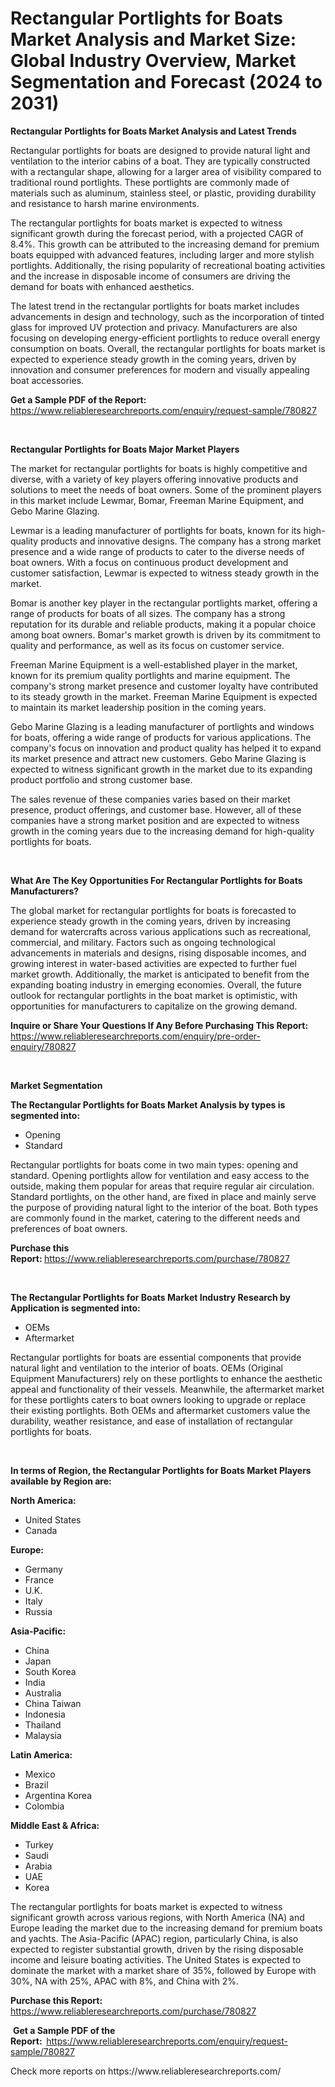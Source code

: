 <p><h1>Rectangular Portlights for Boats Market Analysis and Market Size: Global Industry Overview, Market Segmentation and Forecast (2024 to 2031)</h1></p><p><strong>Rectangular Portlights for Boats Market Analysis and Latest Trends</strong></p>
<p><p>Rectangular portlights for boats are designed to provide natural light and ventilation to the interior cabins of a boat. They are typically constructed with a rectangular shape, allowing for a larger area of visibility compared to traditional round portlights. These portlights are commonly made of materials such as aluminum, stainless steel, or plastic, providing durability and resistance to harsh marine environments.</p><p>The rectangular portlights for boats market is expected to witness significant growth during the forecast period, with a projected CAGR of 8.4%. This growth can be attributed to the increasing demand for premium boats equipped with advanced features, including larger and more stylish portlights. Additionally, the rising popularity of recreational boating activities and the increase in disposable income of consumers are driving the demand for boats with enhanced aesthetics.</p><p>The latest trend in the rectangular portlights for boats market includes advancements in design and technology, such as the incorporation of tinted glass for improved UV protection and privacy. Manufacturers are also focusing on developing energy-efficient portlights to reduce overall energy consumption on boats. Overall, the rectangular portlights for boats market is expected to experience steady growth in the coming years, driven by innovation and consumer preferences for modern and visually appealing boat accessories.</p></p>
<p><strong>Get a Sample PDF of the Report:&nbsp;</strong> <a href="https://www.reliableresearchreports.com/enquiry/request-sample/780827">https://www.reliableresearchreports.com/enquiry/request-sample/780827</a></p>
<p>&nbsp;</p>
<p><strong>Rectangular Portlights for Boats Major Market Players</strong></p>
<p><p>The market for rectangular portlights for boats is highly competitive and diverse, with a variety of key players offering innovative products and solutions to meet the needs of boat owners. Some of the prominent players in this market include Lewmar, Bomar, Freeman Marine Equipment, and Gebo Marine Glazing.</p><p>Lewmar is a leading manufacturer of portlights for boats, known for its high-quality products and innovative designs. The company has a strong market presence and a wide range of products to cater to the diverse needs of boat owners. With a focus on continuous product development and customer satisfaction, Lewmar is expected to witness steady growth in the market.</p><p>Bomar is another key player in the rectangular portlights market, offering a range of products for boats of all sizes. The company has a strong reputation for its durable and reliable products, making it a popular choice among boat owners. Bomar's market growth is driven by its commitment to quality and performance, as well as its focus on customer service.</p><p>Freeman Marine Equipment is a well-established player in the market, known for its premium quality portlights and marine equipment. The company's strong market presence and customer loyalty have contributed to its steady growth in the market. Freeman Marine Equipment is expected to maintain its market leadership position in the coming years.</p><p>Gebo Marine Glazing is a leading manufacturer of portlights and windows for boats, offering a wide range of products for various applications. The company's focus on innovation and product quality has helped it to expand its market presence and attract new customers. Gebo Marine Glazing is expected to witness significant growth in the market due to its expanding product portfolio and strong customer base.</p><p>The sales revenue of these companies varies based on their market presence, product offerings, and customer base. However, all of these companies have a strong market position and are expected to witness growth in the coming years due to the increasing demand for high-quality portlights for boats.</p></p>
<p>&nbsp;</p>
<p><strong>What Are The Key Opportunities For Rectangular Portlights for Boats Manufacturers?</strong></p>
<p><p>The global market for rectangular portlights for boats is forecasted to experience steady growth in the coming years, driven by increasing demand for watercrafts across various applications such as recreational, commercial, and military. Factors such as ongoing technological advancements in materials and designs, rising disposable incomes, and growing interest in water-based activities are expected to further fuel market growth. Additionally, the market is anticipated to benefit from the expanding boating industry in emerging economies. Overall, the future outlook for rectangular portlights in the boat market is optimistic, with opportunities for manufacturers to capitalize on the growing demand.</p></p>
<p><strong>Inquire or Share Your Questions If Any Before Purchasing This Report:</strong> <a href="https://www.reliableresearchreports.com/enquiry/pre-order-enquiry/780827">https://www.reliableresearchreports.com/enquiry/pre-order-enquiry/780827</a></p>
<p>&nbsp;</p>
<p><strong>Market Segmentation</strong></p>
<p><strong>The Rectangular Portlights for Boats Market Analysis by types is segmented into:</strong></p>
<p><ul><li>Opening</li><li>Standard</li></ul></p>
<p><p>Rectangular portlights for boats come in two main types: opening and standard. Opening portlights allow for ventilation and easy access to the outside, making them popular for areas that require regular air circulation. Standard portlights, on the other hand, are fixed in place and mainly serve the purpose of providing natural light to the interior of the boat. Both types are commonly found in the market, catering to the different needs and preferences of boat owners.</p></p>
<p><strong>Purchase this Report:&nbsp;</strong><a href="https://www.reliableresearchreports.com/purchase/780827">https://www.reliableresearchreports.com/purchase/780827</a></p>
<p>&nbsp;</p>
<p><strong>The Rectangular Portlights for Boats Market Industry Research by Application is segmented into:</strong></p>
<p><ul><li>OEMs</li><li>Aftermarket</li></ul></p>
<p><p>Rectangular portlights for boats are essential components that provide natural light and ventilation to the interior of boats. OEMs (Original Equipment Manufacturers) rely on these portlights to enhance the aesthetic appeal and functionality of their vessels. Meanwhile, the aftermarket market for these portlights caters to boat owners looking to upgrade or replace their existing portlights. Both OEMs and aftermarket customers value the durability, weather resistance, and ease of installation of rectangular portlights for boats.</p></p>
<p>&nbsp;</p>
<p><strong>In terms of Region, the Rectangular Portlights for Boats Market Players available by Region are:</strong></p>
<p>
    <p> <strong> North America: </strong>
        <ul>
            <li>United States</li>
            <li>Canada</li>
        </ul>
        </p> 
    <p> <strong> Europe: </strong>
        <ul>
            <li>Germany</li>
            <li>France</li>
            <li>U.K.</li>
            <li>Italy</li>
            <li>Russia</li>
        </ul>
        </p> 
    <p> <strong> Asia-Pacific: </strong>
        <ul>
            <li>China</li>
            <li>Japan</li>
            <li>South Korea</li>
            <li>India</li>
            <li>Australia</li>
            <li>China Taiwan</li>
            <li>Indonesia</li>
            <li>Thailand</li>
            <li>Malaysia</li>
        </ul>
        </p> 
    <p> <strong> Latin America: </strong>
        <ul>
            <li>Mexico</li>
            <li>Brazil</li>
            <li>Argentina Korea</li>
            <li>Colombia</li>
        </ul>
        </p> 
    <p> <strong> Middle East & Africa: </strong>
        <ul>
            <li>Turkey</li>
            <li>Saudi</li>
            <li>Arabia</li>
            <li>UAE</li>
            <li>Korea</li>
        </ul>
    </p>
    </p>
<p><p>The rectangular portlights for boats market is expected to witness significant growth across various regions, with North America (NA) and Europe leading the market due to the increasing demand for premium boats and yachts. The Asia-Pacific (APAC) region, particularly China, is also expected to register substantial growth, driven by the rising disposable income and leisure boating activities. The United States is expected to dominate the market with a market share of 35%, followed by Europe with 30%, NA with 25%, APAC with 8%, and China with 2%.</p></p>
<p><strong>Purchase this Report: </strong><a href="https://www.reliableresearchreports.com/purchase/780827">https://www.reliableresearchreports.com/purchase/780827</a></p>
<p>&nbsp;<strong>Get a Sample PDF of the Report:&nbsp;&nbsp;</strong><a href="https://www.reliableresearchreports.com/enquiry/request-sample/780827">https://www.reliableresearchreports.com/enquiry/request-sample/780827</a></p>
<p><strong></strong></p>
<p>Check more reports on https://www.reliableresearchreports.com/</p>